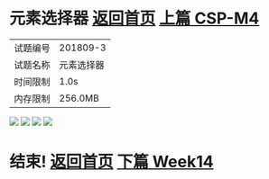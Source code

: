 # 元素选择器      [返回首页](./index.md)   [上篇 CSP-M4](./CSP-M4.md)

| | | 
|--|--| 
| 试题编号 | 201809-3 | 
| 试题名称 | 元素选择器| 
| 时间限制 | 1.0s     | 
| 内存限制 | 256.0MB  | 

![](https://blog.xupengbo.online/images/q1.jpg?raw=true)
![](https://blog.xupengbo.online/images/q2.jpg?raw=true)
![](https://blog.xupengbo.online/images/q3.jpg?raw=true)
![](https://blog.xupengbo.online/images/q4.jpg?raw=true)

# 结束!     [返回首页](./index.md)   [下篇 Week14](./week14.md)
